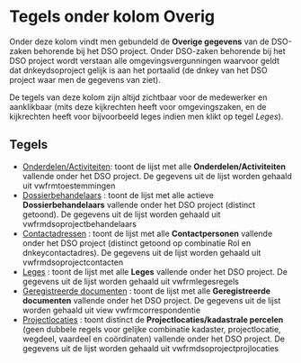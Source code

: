 # Tegels onder kolom Overig

Onder deze kolom vindt men gebundeld de **Overige gegevens** van de DSO-zaken behorende bij het DSO project. Onder DSO-zaken behorende bij het DSO project wordt verstaan alle omgevingsvergunningen waarvoor geldt dat dnkeydsoproject gelijk is aan het portaalid (de dnkey van het DSO project waar men de gegevens van ziet).

De tegels van deze kolom zijn altijd zichtbaar voor de medewerker en aanklikbaar (mits deze kijkrechten heeft voor omgevingszaken, en de kijkrechten heeft voor bijvoorbeeld leges indien men klikt op tegel *Leges*).

## Tegels

  * [Onderdelen/Activiteiten](/docs/probleemoplossing/portalen_en_moduleschermen/dsoprojectportaal/tegels_kolom_overig/onderdelen_activiteiten.md): toont de lijst met alle **Onderdelen/Activiteiten** vallende onder het DSO project. De gegevens uit de lijst worden gehaald uit vwfrmtoestemmingen
  * [Dossierbehandelaars](/docs/probleemoplossing/portalen_en_moduleschermen/dsoprojectportaal/tegels_kolom_overig/dossierbehandelaars.md) : toont de lijst met alle actieve **Dossierbehandelaars** vallende onder het DSO project (distinct getoond). De gegevens uit de lijst worden gehaald uit vwfrmdsoprojectbehandelaars
  * [Contactadressen](/docs/probleemoplossing/portalen_en_moduleschermen/dsoprojectportaal/tegels_kolom_overig/contactadressen.md) : toont de lijst met alle **Contactpersonen** vallende onder het DSO project (distinct getoond op combinatie Rol en dnkeycontactadres). De gegevens uit de lijst worden gehaald uit vwfrmdsoprojectcontacten
  * [Leges](/docs/probleemoplossing/portalen_en_moduleschermen/dsoprojectportaal/tegels_kolom_overig/leges.md) : toont de lijst met alle **Leges** vallende onder het DSO project. De gegevens uit de lijst worden gehaald uit vwfrmlegesregels
  * [Geregistreerde  documenten](/docs/probleemoplossing/portalen_en_moduleschermen/dsoprojectportaal/tegels_kolom_overig/geregistreerde_documenten.md) : toont de lijst met alle **Geregistreerde documenten** vallende onder het DSO project. De gegevens uit de lijst worden gehaald uit view vwfrmcorrespondentie
  * [Projectlocaties](/docs/probleemoplossing/portalen_en_moduleschermen/dsoprojectportaal/tegels_kolom_overig/projectlocaties.md) : toont distinct de **Projectlocaties/kadastrale percelen** (geen dubbele regels voor gelijke combinatie kadaster, projectlocatie, wegdeel, vaardeel en coördinaten) vallende onder het DSO project. De gegevens uit de lijst worden gehaald uit vwfrmdsoprojectprojlocaties

